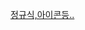[정규식,아이콘등..](http://www.php5.me/blog/%EA%B0%9C%EB%B0%9C%EC%9E%90%EB%9D%BC%EB%A9%B4-%EA%BC%AD-%EC%95%8C%EC%95%84%EB%91%AC%EC%95%BC-%ED%95%A0-%EC%9C%A0%EC%9A%A9%ED%95%9C-%EC%82%AC%EC%9D%B4%ED%8A%B8-%EB%AA%A9%EB%A1%9D-%EC%A0%95%EB%A6%AC/)  
